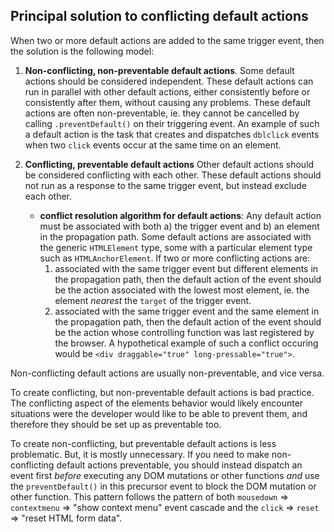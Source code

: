 ## Principal solution to conflicting default actions
  
When two or more default actions are added to the same trigger event, then the solution is the following model:

1. **Non-conflicting, non-preventable default actions**. Some default actions should be considered independent. These default actions can run in parallel with other default actions, either consistently before or consistently after them, without causing any problems. These default actions are often non-preventable, ie. they cannot be cancelled by calling `.preventDefault()` on their triggering event. An example of such a default action is the task that creates and dispatches `dblclick` events when two `click` events occur at the same time on an element.

2. **Conflicting, preventable default actions**  Other default actions should be considered conflicting with each other. These default actions should not run as a response to the same trigger event, but instead exclude each other. 
   * **conflict resolution algorithm for default actions**: Any default action must be associated with both a) the trigger event and b) an element in the propagation path. Some default actions are associated with the generic `HTMLElement` type, some with a particular element type such as `HTMLAnchorElement`. If two or more conflicting actions are:
       1. associated with the same trigger event but different elements in the propagation path, then the default action of the event should be the action associated with the lowest most element, ie. the element *nearest* the `target` of the trigger event.
       2. associated with the same trigger event and the same element in the propagation path, then the default action of the event should be the action whose controlling function was last registered by the browser. A hypothetical example of such a conflict occuring would be `<div draggable="true" long-pressable="true">`.

Non-conflicting default actions are usually non-preventable, and vice versa.
       
To create conflicting, but non-preventable default actions is bad practice. The conflicting aspect of the elements behavior would likely encounter situations were the developer would like to be able to prevent them, and therefore they should be set up as preventable too.        

To create non-conflicting, but preventable default actions is less problematic. But, it is mostly unnecessary. If you need to make non-conflicting default actions preventable, you should instead dispatch an event first *before* executing any DOM mutations or other functions *and* use the `preventDefault()` in this precursor event to block the DOM mutation or other function. This pattern follows the pattern of both `mousedown` => `contextmenu` => "show context menu" event cascade and the `click` => `reset` => "reset HTML form data".         


